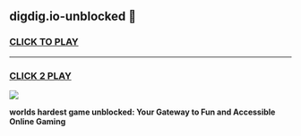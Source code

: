 
## digdig.io-unblocked 👋
<h3>
<a href="https://premium.freeplayer.one?title=digdig.io-unblocked&ref=14F">CLICK TO PLAY</a></h3>
<hr>

<h3>
<a href="https://premium.freeplayer.one?title=digdig.io-unblocked&ref=14F">CLICK 2 PLAY</a>
  
</h3>

<a href="https://premium.freeplayer.one?title=digdig.io-unblocked&ref=12F/"><img src="https://clearcache.store/games.png"></a>


**worlds hardest game unblocked: Your Gateway to Fun and Accessible Online Gaming**
